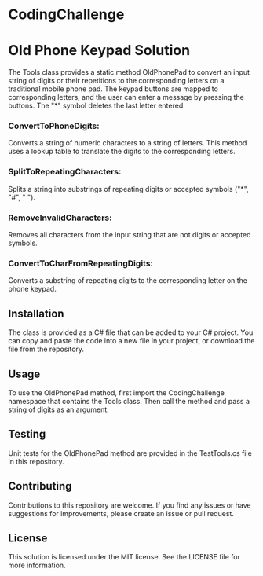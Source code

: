 # CodingChallenge
<h1>Old Phone Keypad Solution</h1>
The Tools class provides a static method OldPhonePad to convert an input string of digits or their repetitions to the corresponding letters on a traditional mobile phone pad. The keypad buttons are mapped to corresponding letters, and the user can enter a message by pressing the buttons. The "*" symbol deletes the last letter entered.
<h3>ConvertToPhoneDigits:</h3> Converts a string of numeric characters to a string of letters. This method uses a lookup table to translate the digits to the corresponding letters.
<h3>SplitToRepeatingCharacters:</h3> Splits a string into substrings of repeating digits or accepted symbols ("*", "#", " ").
<h3>RemoveInvalidCharacters:</h3> Removes all characters from the input string that are not digits or accepted symbols.
<h3>ConvertToCharFromRepeatingDigits:</h3> Converts a substring of repeating digits to the corresponding letter on the phone keypad.

<h2>Installation</h2>
The class is provided as a C# file that can be added to your C# project. You can copy and paste the code into a new file in your project, or download the file from the repository.

<h2>Usage</h2>
To use the OldPhonePad method, first import the CodingChallenge namespace that contains the Tools class. Then call the method and pass a string of digits as an argument.

<h2>Testing</h2>
Unit tests for the OldPhonePad method are provided in the TestTools.cs file in this repository.

<h2>Contributing</h2>
Contributions to this repository are welcome. If you find any issues or have suggestions for improvements, please create an issue or pull request.

<h2>License</h2>
This solution is licensed under the MIT license. See the LICENSE file for more information.

